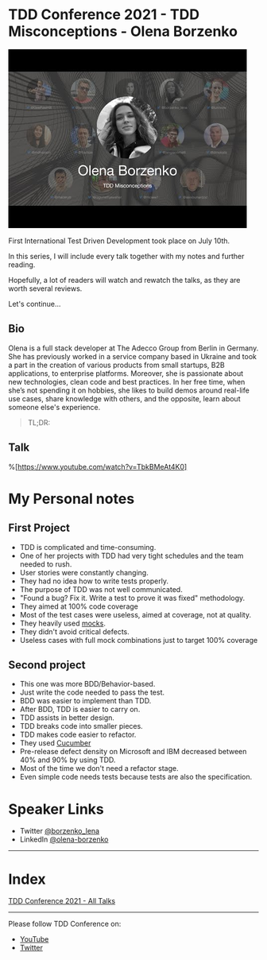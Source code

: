 # TDD Conference 2021 - TDD Misconceptions - Olena Borzenko

![TDD Conference 2021 - TDD Misconceptions - Olena Borzenko](TDD%20Conference%202021%20-%20TDD%20Misconceptions%20-%20Olena%20Borzenko.jpg)

First International Test Driven Development took place on July 10th. 

In this series, I will include every talk together with my notes and further reading.

Hopefully, a lot of readers will watch and rewatch the talks, as they are worth several reviews.

Let's continue...

## Bio 

Olena is a full stack developer at The Adecco Group from Berlin in Germany. She has previously worked in a service company based in Ukraine and took a part in the creation of various products from small startups, B2B applications, to enterprise platforms. Moreover, she is passionate about new technologies, clean code and best practices. In her free time, when she’s not spending it on hobbies, she likes to build demos around real-life use cases, share knowledge with others, and the opposite, learn about someone else's experience.
 
> TL;DR:  

## Talk

%[https://www.youtube.com/watch?v=TbkBMeAt4K0]

# My Personal notes

## First Project
- TDD is complicated and time-consuming.
- One of her projects with TDD had very tight schedules and the team needed to rush.
- User stories were constantly changing.
- They had no idea how to write tests properly.
- The purpose of TDD was not well communicated.
- "Found a bug? Fix it. Write a test to prove it was fixed" methodology.
- They aimed at 100% code coverage
- Most of the test cases were useless, aimed at coverage, not at quality.
- They heavily used [mocks](https://github.com/mcsee/Software-Design-Articles/tree/main/Articles/Code%20Smells/Code%20Smell%2030%20-%20Mocking%20Business/readme.md).
- They didn't avoid critical defects.
- Useless cases with full mock combinations just to target 100% coverage

## Second project 

- This one was more BDD/Behavior-based.
- Just write the code needed to pass the test.
- BDD was easier to implement than TDD.
- After BDD, TDD is easier to carry on.
- TDD assists in better design.
- TDD breaks code into smaller pieces.
- TDD makes code easier to refactor.
- They used [Cucumber](https://cucumber.io/) 
- Pre-release defect density on Microsoft and IBM decreased between 40% and 90% by using TDD.
- Most of the time we don't need a refactor stage.
- Even simple code needs tests because tests are also the specification.  ​

# Speaker Links

- Twitter [@borzenko_lena](https://twitter.com/borzenko_lena) 
- LinkedIn [@olena-borzenko](https://www.linkedin.com/in/olena-borzenko/)
​
* * *

# Index

[TDD Conference 2021 - All Talks](https://github.com/mcsee/Software-Design-Articles/tree/main/Articles/TDD%20Conference%202021/TDD%20Conference%202021%20-%20All%20Talks/readme.md)

* * *

Please follow TDD Conference on:

- [YouTube](https://www.youtube.com/channel/UCKn-DadPoyYssfAOMk1LSew)
- [Twitter](https://twitter.com/tddconf)
